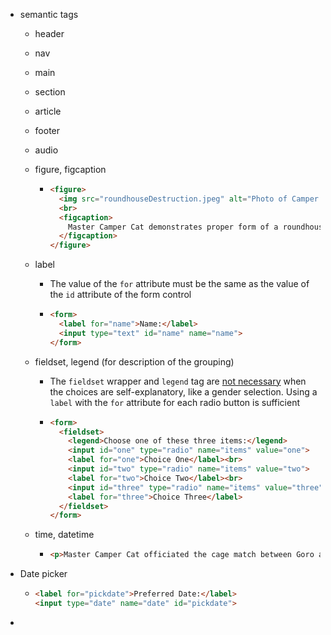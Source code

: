 * semantic tags

  * header

  * nav

  * main

  * section

  * article

  * footer

  * audio

  * figure, figcaption

    * ```html
      <figure>
        <img src="roundhouseDestruction.jpeg" alt="Photo of Camper Cat executing a roundhouse kick">
        <br>
        <figcaption>
          Master Camper Cat demonstrates proper form of a roundhouse kick.
        </figcaption>
      </figure>
      ```

  * label

    * The value of the `for` attribute must be the same as the value of the `id` attribute of the form control

    * ```html
      <form>
        <label for="name">Name:</label>
        <input type="text" id="name" name="name">
      </form>
      ```

  * fieldset, legend (for description of the grouping)

    * The `fieldset` wrapper and `legend` tag are <u>not necessary</u> when the choices are self-explanatory, like a gender selection. Using a `label` with the `for` attribute for each radio button is sufficient

    * ```html
      <form>
        <fieldset>
          <legend>Choose one of these three items:</legend>
          <input id="one" type="radio" name="items" value="one">
          <label for="one">Choice One</label><br>
          <input id="two" type="radio" name="items" value="two">
          <label for="two">Choice Two</label><br>
          <input id="three" type="radio" name="items" value="three">
          <label for="three">Choice Three</label>
        </fieldset>
      </form>
      ```

  * time, datetime

    * ```html
      <p>Master Camper Cat officiated the cage match between Goro and Scorpion <time datetime="2013-02-13">last Wednesday</time>, which ended in a draw.</p>
      ```

* Date picker

  * ```html
    <label for="pickdate">Preferred Date:</label>
    <input type="date" name="date" id="pickdate">
    ```

* 